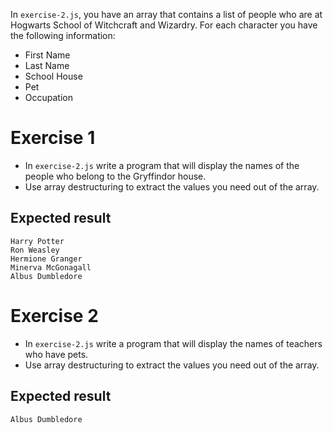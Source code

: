
In `exercise-2.js`, you have an array that contains a list of people who are at Hogwarts School of Witchcraft and Wizardry. 
For each character you have the following information:
- First Name
- Last Name
- School House
- Pet
- Occupation


# Exercise 1
- In `exercise-2.js` write a program that will display the names of the people who belong to the Gryffindor house.
- Use array destructuring to extract the values you need out of the array.

## Expected result
```
Harry Potter
Ron Weasley
Hermione Granger
Minerva McGonagall
Albus Dumbledore
```


# Exercise 2
- In `exercise-2.js` write a program that will display the names of teachers who have pets.
- Use array destructuring to extract the values you need out of the array.

## Expected result
```
Albus Dumbledore
```
